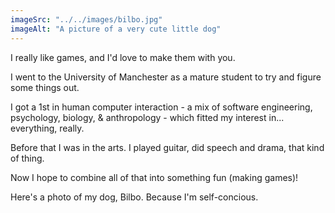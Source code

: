 ```yaml
---
imageSrc: "../../images/bilbo.jpg"
imageAlt: "A picture of a very cute little dog"
---
```


I really like games, and I'd love to make them with you.

I went to the University of Manchester as a mature student to try and figure some things out. 

I got a 1st in human computer interaction - a mix of software engineering, psychology, biology, & anthropology - which fitted my interest in... everything, really.

Before that I was in the arts. I played guitar, did speech and drama, that kind of thing.

Now I hope to combine all of that into something fun (making games)!

Here's a photo of my dog, Bilbo. Because I'm self-concious.